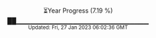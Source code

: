 <p align="center">
⏳Year Progress (7.19 %) <br>
██▁▁▁▁▁▁▁▁▁▁▁▁▁▁▁▁▁▁▁▁▁▁▁▁▁▁▁▁ <br>
<sub>Updated: Fri, 27 Jan 2023 06:02:36 GMT</sub>
</p>

